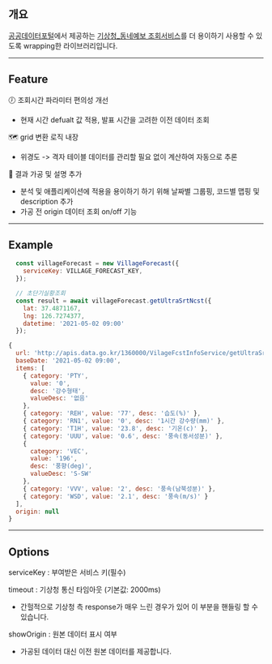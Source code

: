 ##  개요
[공공데이터포털](https://data.go.kr)에서 제공하는 [기상청_동네예보 조회서비스](https://www.data.go.kr/data/15057682/openapi.do)를 더 용이하기 사용할 수 있도록 wrapping한 라이브러리입니다.

---
## Feature
🕖 조회시간 파라미터 편의성 개선
- 현재 시간 defualt 값 적용, 발표 시간을 고려한 이전 데이터 조회

🗺️ grid 변환 로직 내장
- 위경도 -> 격자 테이블 데이터를 관리할 필요 없이 계산하여 자동으로 추론

📃 결과 가공 및 설명 추가
- 분석 및 애플리케이션에 적용을 용이하기 하기 위해 날짜별 그룹핑, 코드별 맵핑 및 description 추가
- 가공 전 origin 데이터 조회 on/off 기능 

---
## Example
```js
  const villageForecast = new VillageForecast({
    serviceKey: VILLAGE_FORECAST_KEY,
  });

  // 초단기실황조회
  const result = await villageForecast.getUltraSrtNcst({
    lat: 37.4871167,
    lng: 126.7274377,
    datetime: '2021-05-02 09:00'
  });
```
```js
{
  url: 'http://apis.data.go.kr/1360000/VilageFcstInfoService/getUltraSrtNcst?serviceKey=VILLAGE_FORECAST_KEY&pageNo=1&numOfRows=1024&base_date=20210613&base_time=0900&nx=56&ny=125&dataType=JSON',
  baseDate: '2021-05-02 09:00',
  items: [
    { category: 'PTY',
      value: '0',
      desc: '강수형태',
      valueDesc: '없음'
    },
    { category: 'REH', value: '77', desc: '습도(%)' },
    { category: 'RN1', value: '0', desc: '1시간 강수량(mm)' },
    { category: 'T1H', value: '23.8', desc: '기온(c)' },
    { category: 'UUU', value: '0.6', desc: '풍속(동서성분)' },
    {
      category: 'VEC',
      value: '196',
      desc: '풍향(deg)',
      valueDesc: 'S-SW'
    },
    { category: 'VVV', value: '2', desc: '풍속(남북성분)' },
    { category: 'WSD', value: '2.1', desc: '풍속(m/s)' }
  ],
  origin: null
}
```
---
## Options
serviceKey : 부여받은 서비스 키(필수)

timeout : 기상청 통신 타임아웃 (기본값: 2000ms)
- 간헐적으로 기상청 측 response가 매우 느린 경우가 있어 이 부분을 핸들링 할 수 있습니다.

showOrigin : 원본 데이터 표시 여부
- 가공된 데이터 대신 이전 원본 데이터를 제공합니다.